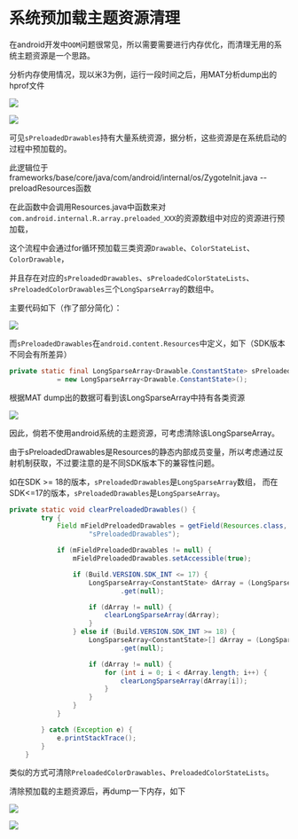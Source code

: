 系统预加载主题资源清理
========================================
在android开发中`OOM`问题很常见，所以需要需要进行内存优化，而清理无用的系统主题资源是一个思路。

分析内存使用情况，现以米3为例，运行一段时间之后，用MAT分析dump出的hprof文件

![](https://github.com/dingjikerbo/blog/raw/master/images/1_1.jpg)

![](https://github.com/dingjikerbo/blog/raw/master/images/1_2.jpg)

可见`sPreloadedDrawables`持有大量系统资源，据分析，这些资源是在系统启动的过程中预加载的。　　 

此逻辑位于frameworks/base/core/java/com/android/internal/os/ZygoteInit.java -- preloadResources函数

在此函数中会调用Resources.java中函数来对`com.android.internal.R.array.preloaded_XXX`的资源数组中对应的资源进行预加载，

这个流程中会通过for循环预加载三类资源`Drawable`、`ColorStateList`、`ColorDrawable`，

并且存在对应的`sPreloadedDrawables`、`sPreloadedColorStateLists`、`sPreloadedColorDrawables`三个`LongSparseArray`的数组中。

主要代码如下（作了部分简化）：

![](https://github.com/dingjikerbo/blog/raw/master/images/1_3.jpg)

而`sPreloadedDrawables`在`android.content.Resources`中定义，如下（SDK版本不同会有所差异）

```Java
private static final LongSparseArray<Drawable.ConstantState> sPreloadedDrawables
            = new LongSparseArray<Drawable.ConstantState>();
```

根据MAT dump出的数据可看到该LongSparseArray中持有各类资源


![](https://github.com/dingjikerbo/blog/raw/master/images/1_4.jpg)

因此，倘若不使用android系统的主题资源，可考虑清除该LongSparseArray。

由于sPreloadedDrawables是Resources的静态内部成员变量，所以考虑通过反射机制获取，不过要注意的是不同SDK版本下的兼容性问题。

如在SDK >= 18的版本，`sPreloadedDrawables`是`LongSparseArray`数组，
而在SDK<=17的版本，`sPreloadedDrawables`是`LongSparseArray`。

```Java
private static void clearPreloadedDrawables() {
        try {
            Field mFieldPreloadedDrawables = getField(Resources.class,
                    "sPreloadedDrawables");

            if (mFieldPreloadedDrawables != null) {
                mFieldPreloadedDrawables.setAccessible(true);

                if (Build.VERSION.SDK_INT <= 17) {
                    LongSparseArray<ConstantState> dArray = (LongSparseArray<ConstantState>) mFieldPreloadedDrawables
                            .get(null);

                    if (dArray != null) {
                        clearLongSparseArray(dArray);
                    }
                } else if (Build.VERSION.SDK_INT >= 18) {
                    LongSparseArray<ConstantState>[] dArray = (LongSparseArray<ConstantState>[]) mFieldPreloadedDrawables
                            .get(null);

                    if (dArray != null) {
                        for (int i = 0; i < dArray.length; i++) {
                            clearLongSparseArray(dArray[i]);
                        }
                    }
                }
            }

        } catch (Exception e) {
            e.printStackTrace();
        }
    }
```

类似的方式可清除`PreloadedColorDrawables`、`PreloadedColorStateLists`。

清除预加载的主题资源后，再dump一下内存，如下

![](https://github.com/dingjikerbo/blog/raw/master/images/1_6.jpg)

![](https://github.com/dingjikerbo/blog/raw/master/images/1_7.jpg)






